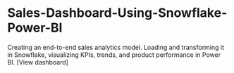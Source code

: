 # Sales-Dashboard-Using-Snowflake-Power-BI
Creating an end-to-end sales analytics model. Loading and transforming it in Snowflake, visualizing KPIs, trends, and product performance in Power BI. [View dashboard]
